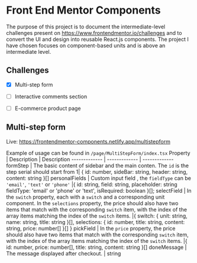 # Front End Mentor Components

The purpose of this project is to document the intermediate-level challenges present on https://www.frontendmentor.io/challenges and to convert the UI and design into reusable React.js components. The project I have chosen focuses on component-based units and is above an intermediate level.


## Challenges

- [x] Multi-step form 
- [ ] Interactive comments section
- [ ] E-commerce product page


## Multi-step form 
Live:  https://frontendmentor-components.netlify.app/multistepform 

Example of usage can be found in `/page/MultiStepForm/index.tsx` 
Property  | Description  | Description 
------------- | ------------- | ------------- 
formStep  | The basic content of sidebar and the main conten. The `id`  is the step serial should start from 1| { id: number, sideBar: string, header: string, content: string }[]
personalFields | Custom input field , the `fieldType` can be `'email'`, `'text'` or `'phone'` |{ id: string, field: string, placeholder: string fieldType: 'email' or 'phone' or 'text', isRequired: boolean }[];
selectField  |  In the `switch` property, each with a `switch` and a corresponding unit component. In the `selections` property, the price should also have two items that match with the corresponding `switch` item, with the index of the array items matching the index of the `switch` items. |{ switch: { unit: string, name: string, title: string }[], selections: { id: number, title: string, content: string, price: number[] }[] }
pickField  | In the `price` property, the price should also have two items that match with the corresponding `switch` item, with the index of the array items matching the index of the `switch` items. |{ id: number, price: number[], title: string, content: string }[]
doneMessage | The message displayed after checkout. | string










